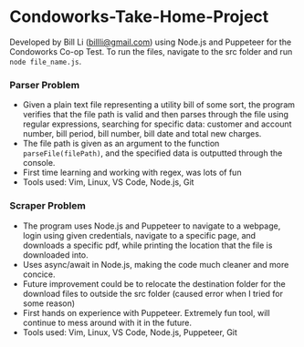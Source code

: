 # Condoworks-Take-Home-Project
Developed by Bill Li (billli@gmail.com) using Node.js and Puppeteer for the Condoworks Co-op Test. To run the files, navigate to the src folder and run `node file_name.js`.
### Parser Problem
- Given a plain text file representing a utility bill of some sort, the program verifies that the file path is valid and then parses through the file using regular expressions, searching for specific data: customer and account number, bill period, bill number, bill date and total new charges.
- The file path is given as an argument to the function `parseFile(filePath)`, and the specified data is outputted through the console.
- First time learning and working with regex, was lots of fun
- Tools used: Vim, Linux, VS Code, Node.js, Git
### Scraper Problem
- The program uses Node.js and Puppeteer to navigate to a webpage, login using given credentials, navigate to a specific page, and downloads a specific pdf, while printing the location that the file is downloaded into.
- Uses async/await in Node.js, making the code much cleaner and more concice.
- Future improvement could be to relocate the destination folder for the download files to outside the src folder (caused error when I tried for some reason)
- First hands on experience with Puppeteer. Extremely fun tool, will continue to mess around with it in the future.
- Tools used: Vim, Linux, VS Code, Node.js, Puppeteer, Git
